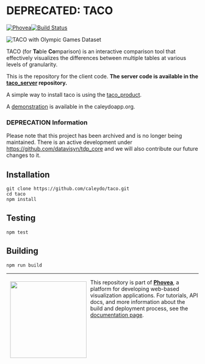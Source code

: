 DEPRECATED: TACO 
=====================
[![Phovea][phovea-image]][phovea-url][![Build Status][circleci-image]][circleci-url]


![TACO with Olympic Games Dataset](https://raw.githubusercontent.com/Caleydo/taco/assets/olympic-games.png)

TACO (for **Ta**ble **Co**mparison) is an interactive comparison tool that effectively visualizes the differences between multiple tables at various levels of granularity.

This is the repository for the client code. **The server code is available in the [taco_server](https://github.com/Caleydo/taco_server) repository.**

A simple way to install taco is using the [taco_product](https://github.com/Caleydo/taco_product). 

A [demonstration](http://taco.caleydoapp.org) is available in the caleydoapp.org.

### DEPRECATION Information
Please note that this project has been archived and is no longer being maintained. There is an active development under https://github.com/datavisyn/tdp_core and we will also contribute our future changes to it.

Installation
------------

```
git clone https://github.com/caleydo/taco.git
cd taco
npm install
```

Testing
-------

```
npm test
```

Building
--------

```
npm run build
```



***

<a href="https://caleydo.org"><img src="http://caleydo.org/assets/images/logos/caleydo.svg" align="left" width="200px" hspace="10" vspace="6"></a>
This repository is part of **[Phovea](http://phovea.caleydo.org/)**, a platform for developing web-based visualization applications. For tutorials, API docs, and more information about the build and deployment process, see the [documentation page](http://phovea.caleydo.org).


[phovea-image]: https://img.shields.io/badge/Phovea-Application-1BA64E.svg
[phovea-url]: https://phovea.caleydo.org
[circleci-image]: https://circleci.com/gh/Caleydo/taco.svg?style=shield
[circleci-url]: https://circleci.com/gh/Caleydo/taco
